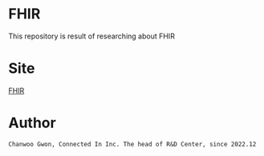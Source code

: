 # FHIR
This repository is result of researching about FHIR

# Site
[FHIR](http://hl7.org/fhir/)

# Author
```
Chanwoo Gwon, Connected In Inc. The head of R&D Center, since 2022.12
```